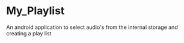 # My_Playlist
An android application to select audio's from the internal storage and creating a play list
